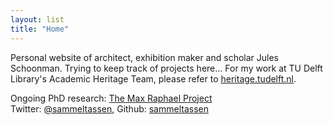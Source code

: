 ```yaml
---
layout: list
title: "Home"
---
```

Personal website of architect, exhibition maker and scholar Jules Schoonman. Trying to keep track of projects here... For my work at TU Delft Library's Academic Heritage Team, please refer to [heritage.tudelft.nl](https://heritage.tudelft.nl).

Ongoing PhD research: [The Max Raphael Project](https://www.maxraphael.org)<br>
Twitter: [@sammeltassen](https://twitter.com/Sammeltassen),
Github: [sammeltassen](https://github.com/sammeltassen/)
